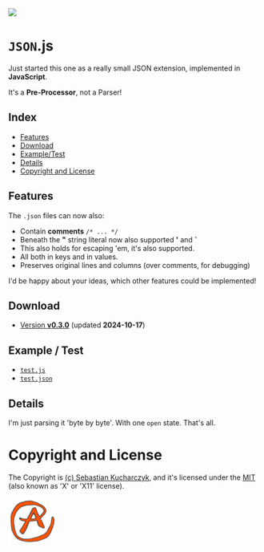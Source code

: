 <img src="https://kekse.biz/github.php?draw&override=github:json.js" />

# **`JSON`.js**
Just started this one as a really small JSON extension, implemented in **JavaScript**.

It's a **Pre-Processor**, not a Parser!

## Index
* [Features](#features)
* [Download](#download)
* [Example/Test](#example--test)
* [Details](#details)
* [Copyright and License](#copyright-and-license)

## Features
The `.json` files can now also:

* Contain **comments** `/* ... */`
* Beneath the **"** string literal now also supported **'** and **\`**
* This also holds for escaping 'em, it's also supported.
* All both in keys and in values.
* Preserves original lines and columns (over comments, for debugging)

I'd be happy about your ideas, which other features could be implemented!

## Download
* [Version **v0.3.0**](js/json.js) (updated **2024-10-17**)

## Example / Test
* [`test.js`](test/test.js)
* [`test.json`](test/test.json)

## Details
I'm just parsing it 'byte by byte'. With one `open` state. That's all.

# Copyright and License
The Copyright is [(c) Sebastian Kucharczyk](./COPYRIGHT.txt),
and it's licensed under the [MIT](./LICENSE.txt) (also known as 'X' or 'X11' license).

<a href="favicon.512px.png" target="_blank">
<img src="favicon.png" alt="Favicon" />
</a>

